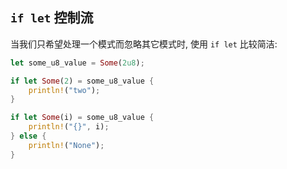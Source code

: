 ## `if let` 控制流

当我们只希望处理一个模式而忽略其它模式时, 使用 `if let` 比较简洁:

```rust
let some_u8_value = Some(2u8);

if let Some(2) = some_u8_value {
    println!("two");
}

if let Some(i) = some_u8_value {
    println!("{}", i);
} else {
    println!("None");
}
```
